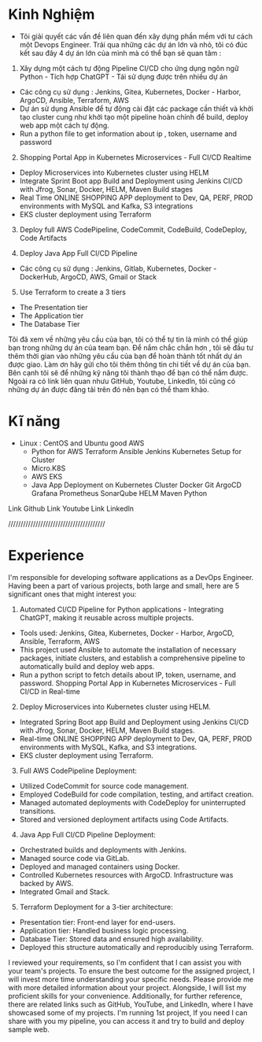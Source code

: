 # Kinh Nghiệm
- Tôi giải quyết các vấn đề liên quan đến xây dựng phần mềm với tư cách một Devops Engineer. Trải qua những các dự án lớn và nhỏ, tôi có đúc kết sau đây 4 dự án lớn của mình mà có thể bạn sẽ quan tâm : 
1. Xây dựng một cách tự động Pipeline CI/CD cho ứng dụng ngôn ngữ Python - Tích hợp ChatGPT - Tái sử dụng được trên nhiều dự án
- Các công cụ sử dụng : Jenkins, Gitea, Kubernetes, Docker - Harbor, ArgoCD, Ansible, Terraform, AWS
- Dự án sử dụng Ansible để tự động cài đặt các package cần thiết và khởi tạo cluster cung như khởi tạo một pipeline hoàn chỉnh để build, deploy web app một cách tự động.
- Run a python file to get information about ip , token, username and password

2. Shopping Portal App in Kubernetes Microservices - Full CI/CD Realtime
- Deploy Microservices into Kubernetes cluster using HELM
- Integrate Sprint Boot app Build and Deployment using Jenkins CI/CD with Jfrog, Sonar, Docker, HELM, Maven Build stages
- Real Time ONLINE SHOPPING APP deployment to Dev, QA, PERF, PROD environments with MySQL and Kafka, S3 integrations
- EKS cluster deployment using Terraform

3. Deploy full AWS CodePipeline, CodeCommit, CodeBuild, CodeDeploy, Code Artifacts

4. Deploy Java App Full CI/CD Pipeline
- Các công cụ sử dụng : Jenkins, Gitlab, Kubernetes, Docker - DockerHub, ArgoCD,  AWS, Gmail or Stack

5. Use Terraform to create a 3 tiers
- The Presentation tier
- The Application tier
- The Database Tier 

Tôi đã xem về những yêu cầu của bạn, tôi có thể tự tin là mình có thể giúp bạn trong những dự án của team bạn. Để nắm chắc chắn hơn , tôi sẽ đầu tư thêm thời gian vào những yêu cầu của bạn để hoàn thành tốt nhất dự án được giao. Làm ơn hãy gửi cho tôi thêm thông tin chi tiết về dự án của bạn. Bên cạnh tôi sẽ để những kỹ năng tôi thành thạo để bạn có thể nắm được. Ngoài ra có link liên quan nhưu GitHub, Youtube, Linkedln, tôi cũng có những dự án được đăng tải trên đó nên bạn có thể tham khảo.
# Kĩ năng 
- Linux : CentOS and Ubuntu good
AWS
	+ Python for AWS
Terraform
Ansible
Jenkins
Kubernetes Setup for Cluster
	+ Micro.K8S
	+ AWS EKS
	+ Java App Deployment on Kubernetes Cluster
Docker
Git
ArgoCD
Grafana
Prometheus
SonarQube
HELM 
Maven
Python


Link Github
Link Youtube
Link Linkedln



///////////////////////////////////////

# Experience
I'm responsible for developing software applications as a DevOps Engineer. Having been a part of various projects, both large and small, here are 5 significant ones that might interest you:


1. Automated CI/CD Pipeline for Python applications - Integrating ChatGPT, making it reusable across multiple projects.

- Tools used: Jenkins, Gitea, Kubernetes, Docker - Harbor, ArgoCD, Ansible, Terraform, AWS
- This project used Ansible to automate the installation of necessary packages, initiate clusters, and establish a comprehensive pipeline to automatically build and deploy web apps.
- Run a python script to fetch details about IP, token, username, and password.
Shopping Portal App in Kubernetes Microservices - Full CI/CD in Real-time

2. Deploy Microservices into Kubernetes cluster using HELM.

- Integrated Spring Boot app Build and Deployment using Jenkins CI/CD with Jfrog, Sonar, Docker, HELM, Maven Build stages.
- Real-time ONLINE SHOPPING APP deployment to Dev, QA, PERF, PROD environments with MySQL, Kafka, and S3 integrations.
- EKS cluster deployment using Terraform.

3. Full AWS CodePipeline Deployment:

- Utilized CodeCommit for source code management.
- Employed CodeBuild for code compilation, testing, and artifact creation.
- Managed automated deployments with CodeDeploy for uninterrupted transitions.
- Stored and versioned deployment artifacts using Code Artifacts.

4. Java App Full CI/CD Pipeline Deployment:

- Orchestrated builds and deployments with Jenkins.
- Managed source code via GitLab.
- Deployed and managed containers using Docker.
- Controlled Kubernetes resources with ArgoCD. Infrastructure was backed by AWS.
- Integrated Gmail and Stack.

5. Terraform Deployment for a 3-tier architecture:

- Presentation tier: Front-end layer for end-users.
- Application tier: Handled business logic processing.
- Database Tier: Stored data and ensured high availability.
- Deployed this structure automatically and reproducibly using Terraform.


I reviewed your requirements, so I'm confident that I can assist you with your team's projects. To ensure the best outcome for the assigned project, I will invest more time understanding your specific needs. Please provide me with more detailed information about your project. Alongside, I will list my proficient skills for your convenience. Additionally, for further reference, there are related links such as GitHub, YouTube, and LinkedIn, where I have showcased some of my projects. I'm running 1st project, If you need I can share with you my pipeline, you can access it and try to build and deploy sample web.